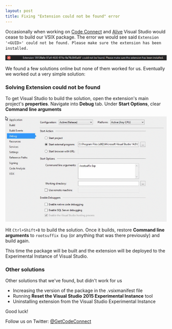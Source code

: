 ```yaml
---
layout: post
title: Fixing "Extension could not be found" error
---
```


Occasionally when working on [Code Connect](http://codeconnect.io/) and [Alive](http://comealive.io/) Visual Studio would cease to build our VSIX package. The error we would see said `Extension '<GUID>' could not be found. Please make sure the extension has been installed.`

![screenshot of the error](/images/Vsix-extension-could-not-be-found/ExtensionCouldNotBeFound.png)

We found a few solutions online but none of them worked for us. Eventually we worked out a very simple solution:

### Solving Extension could not be found

To get Visual Studio to build the solution, open the extension's main project's **properties**. Navigate into **Debug** tab. Under **Start Options**, clear **Command line arguments**

![video screenshot of the solution](/images/Vsix-extension-could-not-be-found/solution.gif)

Hit `Ctrl+Shift+B` to build the solution. Once it builds, restore **Command line arguments** to `rootsuffix Exp` (or anything that was there previously) and build again.

This time the package will be built and the extension will be deployed to the Experimental Instance of Visual Studio.

### Other solutions

Other solutions that we've found, but didn't work for us

 - Increasing the version of the package in the .vsixmanifest file
 - Running **Reset the Visual Studio 2015 Experimental Instance** tool
 - Uninstalling extension from the Visual Studio Experimental Instance

Good luck!

Follow us on Twitter: [@GetCodeConnect](http://twitter.com/GetCodeConnect)
